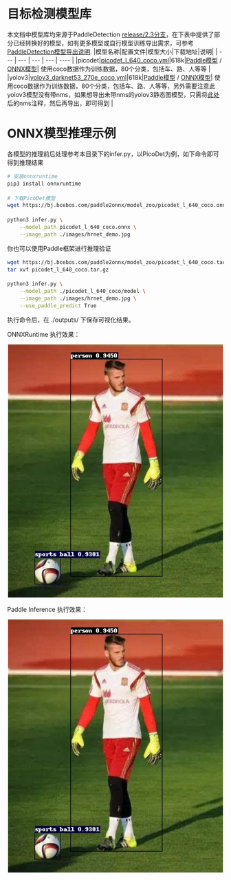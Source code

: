 # 目标检测模型库

本文档中模型库均来源于PaddleDetection [release/2.3分支](https://github.com/PaddlePaddle/PaddleDetection/tree/release/2.3)，在下表中提供了部分已经转换好的模型，如有更多模型或自行模型训练导出需求，可参考 [PaddleDetection模型导出说明](https://github.com/PaddlePaddle/PaddleDetection/blob/develop/deploy/EXPORT_MODEL.md).
|模型名称|配置文件|模型大小|下载地址|说明|
| --- | --- | --- | --- | ---- |
|picodet|[picodet_l_640_coco.yml](https://github.com/PaddlePaddle/PaddleDetection/blob/release/2.3/configs/picodet/picodet_l_640_coco.yml)|618k|[Paddle模型](https://bj.bcebos.com/paddle2onnx/model_zoo/picodet_l_640_coco.tar.gz) / [ONNX模型](https://bj.bcebos.com/paddle2onnx/model_zoo/picodet_l_640_coco.onnx)| 使用coco数据作为训练数据，80个分类，包括车、路、人等等 |
|yolov3|[yolov3_darknet53_270e_coco.yml](https://github.com/PaddlePaddle/PaddleDetection/blob/release/2.3/configs/yolov3/yolov3_darknet53_270e_coco.yml)|618k|[Paddle模型](https://bj.bcebos.com/paddle2onnx/model_zoo/yolov3_darknet53_270e_coco.tar.gz) / [ONNX模型](https://bj.bcebos.com/paddle2onnx/model_zoo/yolov3_darknet53_270e_coco.onnx)| 使用coco数据作为训练数据，80个分类，包括车、路、人等等，另外需要注意此yolov3模型没有带nms，如果想导出未带nms的yolov3静态图模型，只需将[此处](https://github.com/PaddlePaddle/PaddleDetection/blob/release/2.3/configs/yolov3/_base_/yolov3_darknet53.yml#L36)后的nms注释，然后再导出，即可得到 |


# ONNX模型推理示例

各模型的推理前后处理参考本目录下的infer.py，以PicoDet为例，如下命令即可得到推理结果

```bash
# 安装onnxruntime
pip3 install onnxruntime

# 下载PicoDet模型
wget https://bj.bcebos.com/paddle2onnx/model_zoo/picodet_l_640_coco.onnx

python3 infer.py \
    --model_path picodet_l_640_coco.onnx \
    --image_path ./images/hrnet_demo.jpg
```

你也可以使用Paddle框架进行推理验证

```bash
wget https://bj.bcebos.com/paddle2onnx/model_zoo/picodet_l_640_coco.tar.gz
tar xvf picodet_l_640_coco.tar.gz

python3 infer.py \
    --model_path ./picodet_l_640_coco/model \
    --image_path ./images/hrnet_demo.jpg \
    --use_paddle_predict True
```

执行命令后，在 ./outputs/ 下保存可视化结果。

ONNXRuntime 执行效果：

<div align="center">
    <img src="./images/onnx_hrnet_demo.jpg" width=500">
</div>

Paddle Inference 执行效果：

<div align="center">
    <img src="./images/onnx_hrnet_demo.jpg" width=500">
</div>
